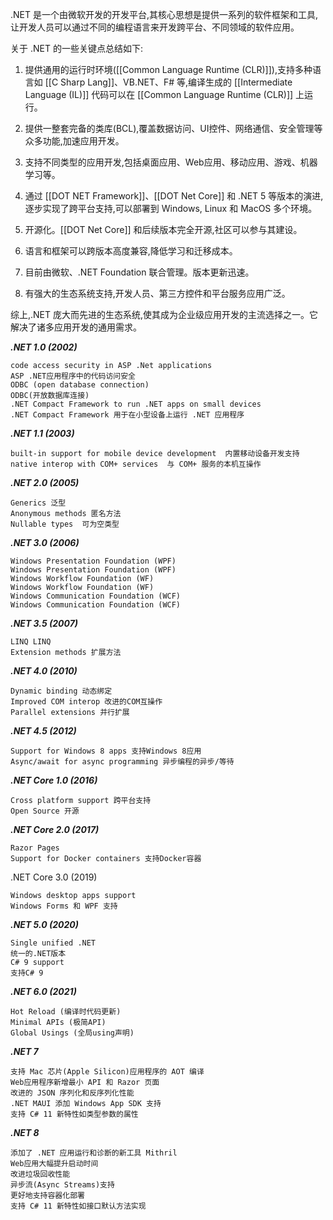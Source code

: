 .NET 是一个由微软开发的开发平台,其核心思想是提供一系列的软件框架和工具,让开发人员可以通过不同的编程语言来开发跨平台、不同领域的软件应用。

关于 .NET 的一些关键点总结如下:

1. 提供通用的运行时环境([[Common Language Runtime (CLR)]]),支持多种语言如 [[C Sharp Lang]]、VB.NET、F# 等,编译生成的 [[Intermediate Language (IL)]] 代码可以在 [[Common Language Runtime (CLR)]] 上运行。

2. 提供一整套完备的类库(BCL),覆盖数据访问、UI控件、网络通信、安全管理等众多功能,加速应用开发。

3. 支持不同类型的应用开发,包括桌面应用、Web应用、移动应用、游戏、机器学习等。

4. 通过 [[DOT NET Framework]]、[[DOT Net Core]] 和 .NET 5 等版本的演进,逐步实现了跨平台支持,可以部署到 Windows, Linux 和 MacOS 多个环境。

5. 开源化。[[DOT Net Core]] 和后续版本完全开源,社区可以参与其建设。

6. 语言和框架可以跨版本高度兼容,降低学习和迁移成本。

7. 目前由微软、.NET Foundation 联合管理。版本更新迅速。

8. 有强大的生态系统支持,开发人员、第三方控件和平台服务应用广泛。

综上,.NET 庞大而先进的生态系统,使其成为企业级应用开发的主流选择之一。它解决了诸多应用开发的通用需求。


***.NET 1.0 (2002)***

	code access security in ASP .Net applications 
	ASP .NET应用程序中的代码访问安全  
	ODBC (open database connection)  
	ODBC(开放数据库连接)
	.NET Compact Framework to run .NET apps on small devices  
	.NET Compact Framework 用于在小型设备上运行 .NET 应用程序


***.NET 1.1 (2003)***

	built-in support for mobile device development  内置移动设备开发支持
	native interop with COM+ services  与 COM+ 服务的本机互操作


***.NET 2.0 (2005)***

	Generics 泛型
	Anonymous methods 匿名方法 
	Nullable types  可为空类型


***.NET 3.0 (2006)***

	Windows Presentation Foundation (WPF)  
	Windows Presentation Foundation (WPF)
	Windows Workflow Foundation (WF) 
	Windows Workflow Foundation (WF)
	Windows Communication Foundation (WCF) 
	Windows Communication Foundation (WCF)


***.NET 3.5 (2007)***

	LINQ LINQ  
	Extension methods 扩展方法


***.NET 4.0 (2010)***

	Dynamic binding 动态绑定
	Improved COM interop 改进的COM互操作  
	Parallel extensions 并行扩展


***.NET 4.5 (2012)*** 

	Support for Windows 8 apps 支持Windows 8应用
	Async/await for async programming 异步编程的异步/等待  


***.NET Core 1.0 (2016)***  

	Cross platform support 跨平台支持
	Open Source 开源


***.NET Core 2.0 (2017)***

	Razor Pages 
	Support for Docker containers 支持Docker容器


.NET Core 3.0 (2019)

	Windows desktop apps support 
	Windows Forms 和 WPF 支持


***.NET 5.0 (2020)***

	Single unified .NET  
	统一的.NET版本
	C# 9 support
	支持C# 9


***.NET 6.0 (2021)***

	Hot Reload (编译时代码更新)
	Minimal APIs (极简API)  
	Global Usings (全局using声明)


***.NET 7***

	支持 Mac 芯片(Apple Silicon)应用程序的 AOT 编译
	Web应用程序新增最小 API 和 Razor 页面
	改进的 JSON 序列化和反序列化性能
	.NET MAUI 添加 Windows App SDK 支持
	支持 C# 11 新特性如类型参数的属性


***.NET 8***

	添加了 .NET 应用运行和诊断的新工具 Mithril
	Web应用大幅提升启动时间
	改进垃圾回收性能
	异步流(Async Streams)支持
	更好地支持容器化部署
	支持 C# 11 新特性如接口默认方法实现